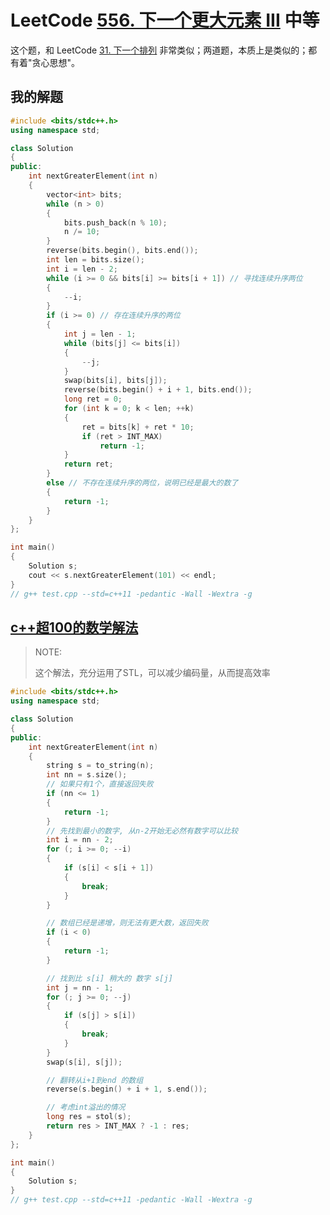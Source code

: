 # LeetCode [556. 下一个更大元素 III](https://leetcode.cn/problems/next-greater-element-iii/) 中等



这个题，和 LeetCode [31. 下一个排列](https://leetcode.cn/problems/next-permutation/) 非常类似；两道题，本质上是类似的；都有着"贪心思想"。



## 我的解题



```C++
#include <bits/stdc++.h>
using namespace std;

class Solution
{
public:
	int nextGreaterElement(int n)
	{
		vector<int> bits;
		while (n > 0)
		{
			bits.push_back(n % 10);
			n /= 10;
		}
		reverse(bits.begin(), bits.end());
		int len = bits.size();
		int i = len - 2;
		while (i >= 0 && bits[i] >= bits[i + 1]) // 寻找连续升序两位
		{
			--i;
		}
		if (i >= 0) // 存在连续升序的两位
		{
			int j = len - 1;
			while (bits[j] <= bits[i])
			{
				--j;
			}
			swap(bits[i], bits[j]);
			reverse(bits.begin() + i + 1, bits.end());
			long ret = 0;
			for (int k = 0; k < len; ++k)
			{
				ret = bits[k] + ret * 10;
				if (ret > INT_MAX)
					return -1;
			}
			return ret;
		}
		else // 不存在连续升序的两位，说明已经是最大的数了
		{
			return -1;
		}
	}
};

int main()
{
	Solution s;
	cout << s.nextGreaterElement(101) << endl;
}
// g++ test.cpp --std=c++11 -pedantic -Wall -Wextra -g


```



## [c++超100的数学解法](https://leetcode.cn/problems/next-greater-element-iii/solution/cchao-100de-shu-xue-jie-fa-by-ffreturn-rccw/)

> NOTE: 
>
> 这个解法，充分运用了STL，可以减少编码量，从而提高效率

```C++
#include <bits/stdc++.h>
using namespace std;

class Solution
{
public:
	int nextGreaterElement(int n)
	{
		string s = to_string(n);
		int nn = s.size();
		// 如果只有1个，直接返回失败
		if (nn <= 1)
		{
			return -1;
		}
		// 先找到最小的数字, 从n-2开始无必然有数字可以比较
		int i = nn - 2;
		for (; i >= 0; --i)
		{
			if (s[i] < s[i + 1])
			{
				break;
			}
		}

		// 数组已经是递增，则无法有更大数，返回失败
		if (i < 0)
		{
			return -1;
		}

		// 找到比 s[i] 稍大的 数字 s[j]
		int j = nn - 1;
		for (; j >= 0; --j)
		{
			if (s[j] > s[i])
			{
				break;
			}
		}
		swap(s[i], s[j]);

		// 翻转从i+1到end 的数组
		reverse(s.begin() + i + 1, s.end());

		// 考虑int溢出的情况
		long res = stol(s);
		return res > INT_MAX ? -1 : res;
	}
};

int main()
{
	Solution s;
}
// g++ test.cpp --std=c++11 -pedantic -Wall -Wextra -g

```

